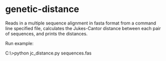 # genetic-distance
Reads in a multiple sequence alignment in fasta format from a command line specified file, calculates the
Jukes-Cantor distance between each pair of sequences, and prints the distances.

Run example: 

C:\\>python jc_distance.py sequences.fas
